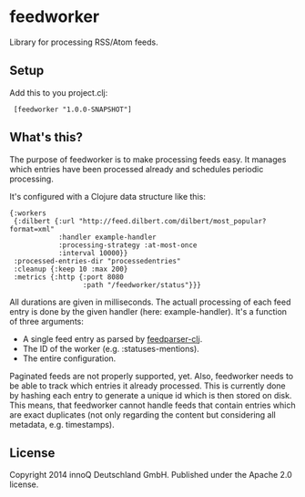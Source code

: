 # feedworker

Library for processing RSS/Atom feeds.

## Setup

Add this to you project.clj:

     [feedworker "1.0.0-SNAPSHOT"]

## What's this?

The purpose of feedworker is to make processing feeds easy. It manages which entries have been processed already and schedules periodic processing.

It's configured with a Clojure data structure like this:

    {:workers
     {:dilbert {:url "http://feed.dilbert.com/dilbert/most_popular?format=xml"
                :handler example-handler
                :processing-strategy :at-most-once
                :interval 10000}}
     :processed-entries-dir "processedentries"
     :cleanup {:keep 10 :max 200}
     :metrics {:http {:port 8080
                      :path "/feedworker/status"}}}

All durations are given in milliseconds. The actuall processing of each feed entry is done by the given handler (here: example-handler). It's a function of three arguments:

* A single feed entry as parsed by [feedparser-clj](https://github.com/scsibug/feedparser-clj).
* The ID of the worker (e.g. :statuses-mentions).
* The entire configuration.

Paginated feeds are not properly supported, yet. Also, feedworker needs to be able to track which entries it already processed. This is currently done by hashing each entry to generate a unique id which is then stored on disk. This means, that feedworker cannot handle feeds that contain entries which are exact duplicates (not only regarding the content but considering all metadata, e.g. timestamps).

## License

Copyright 2014 innoQ Deutschland GmbH. Published under the Apache 2.0 license.
